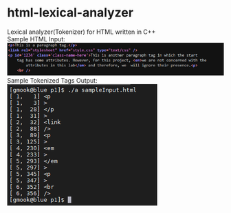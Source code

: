 # html-lexical-analyzer
Lexical analyzer(Tokenizer) for HTML written in C++
<br />
Sample HTML Input:<br />
![ImageForReadme](/imagesForReadme/exampleInput.PNG)
<br />
Sample Tokenized Tags Output:<br />
![ImageForReadme](/imagesForReadme/exampleOutput.PNG)
